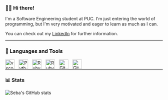 ### __✌🏼 Hi there!__

I'm a Software Engineering student at PUC. I'm just entering the world of programming, but I'm very motivated and eager to learn as much as I can.

You can check out my [LinkedIn](https://www.linkedin.com/in/sebasti%C3%A1n-passi-mu%C3%B1oz-0718351a1) for further information.

- - -

### 🧰 Languages and Tools
<img align="left" alt="vscode" width="30px" style="padding-right:10px;" src="https://cdn.jsdelivr.net/gh/devicons/devicon@latest/icons/vscode/vscode-original.svg"/>     
<img align="left" alt="Python" width="30px" style="padding-right:10px;" src="https://cdn.jsdelivr.net/gh/devicons/devicon@latest/icons/python/python-original.svg"/>
<img align="left" alt="Ruby" width="30px" style="padding-right:10px;" src="https://cdn.jsdelivr.net/gh/devicons/devicon@latest/icons/ruby/ruby-original.svg"/>
<img align="left" alt="Ruby on rails" width="30px" style="padding-right:10px;" src="https://cdn.jsdelivr.net/gh/devicons/devicon@latest/icons/rails/rails-original-wordmark.svg"/>
<img align="left" alt="Git" width="30px" style="padding-right:10px;" src="https://cdn.jsdelivr.net/gh/devicons/devicon@latest/icons/git/git-original.svg"/>
<img align="left" alt="GitHub" width="30px" style="padding-right:10px;" src="https://cdn.jsdelivr.net/gh/devicons/devicon@latest/icons/github/github-original.svg"/>
<br />

- - - 

### 📊 Stats

![Seba's GitHub stats](https://github-readme-stats.vercel.app/api?username=sebapassi&show_icons=true&theme=radical)
